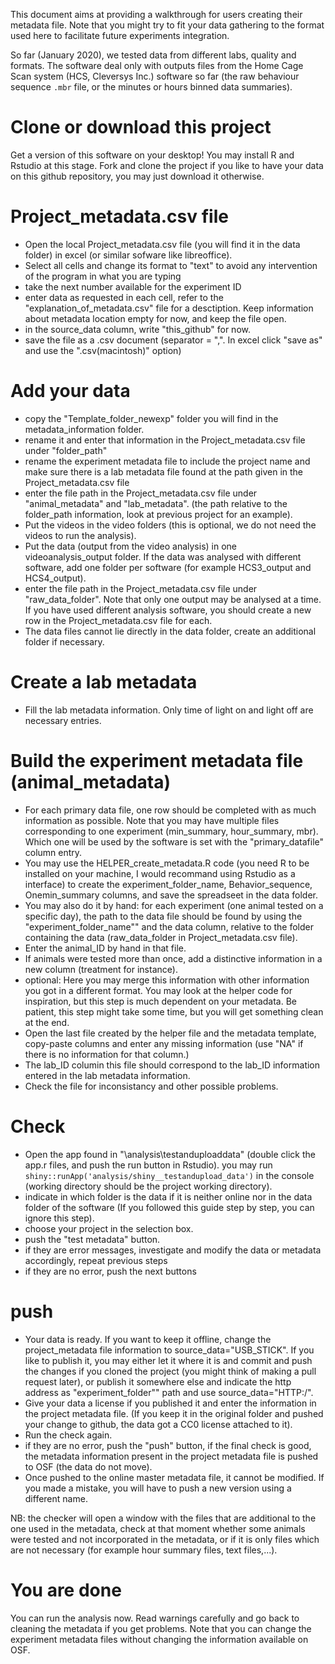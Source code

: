 This document aims at providing a walkthrough for users creating their metadata file. Note that you might try to fit your data gathering to the format used here to facilitate future experiments integration.

So far (January 2020), we tested data from different labs, quality and formats.  The software deal only with outputs files from the Home Cage Scan system (HCS, Cleversys Inc.) software so far (the raw behaviour sequence `.mbr` file, or the minutes or hours binned data summaries). 

#  Clone or download this project

Get a version of this software on your desktop! You may install R and Rstudio at this stage. Fork and clone the project if you like to have your data on this github repository, you may just download it otherwise.

#  Project_metadata.csv file

- Open the local Project_metadata.csv file (you will find it in the data folder) in excel (or similar sofware like libreoffice).
- Select all cells and change its format to "text" to avoid any intervention of the program in what you are typing
- take the next number available for the experiment ID
- enter data as requested in each cell, refer to the "explanation_of_metadata.csv" file for a desctiption. Keep information about metadata location empty for now, and keep the file open.
- in the source_data column, write "this_github" for now.
- save the file as a .csv document (separator = ",". In excel click "save as" and use the ".csv(macintosh)" option)


# Add your data

- copy the "Template_folder_newexp" folder you will find in the metadata_information folder.
- rename it and enter that information in the Project_metadata.csv file under "folder_path"
- rename the experiment metadata file to include the project name and make sure there is a lab metadata file found at the path given in the Project_metadata.csv file
- enter the file path in the Project_metadata.csv file under "animal_metadata" and "lab_metadata". (the path relative to the folder_path information, look at previous project for an example).
- Put the videos in the video folders (this is optional, we do not need the videos to run the analysis).
- Put the data (output from the video analysis) in one videoanalysis_output folder. If the data was analysed with different software, add one folder per software (for example HCS3_output and HCS4_output).  
- enter the file path in the Project_metadata.csv file under "raw_data_folder". Note that only one output may be analysed at a time. If you have used different analysis software, you should create a new row in the Project_metadata.csv file for each.
- The data files cannot lie directly in the data folder, create an additional folder if necessary.


# Create a lab metadata

- Fill the lab metadata information. Only time of light on and light off are necessary entries.

# Build the experiment metadata file (animal_metadata)

- For each primary data file, one row should be completed with as much information as possible. Note that you may have multiple files corresponding to one experiment (min_summary, hour_summary, mbr). Which one will be used by the software is set with the "primary_datafile" column entry.
- You may use the HELPER_create_metadata.R code (you need R to be installed on your machine, I would recommand using Rstudio as a interface) to create the experiment_folder_name,	Behavior_sequence,	Onemin_summary columns, and save the spreadseet in the data folder.
- You may also do it by hand: for each experiment (one animal tested on a specific day), the path to the data file should be found by using the "experiment_folder_name"" and the data column, relative to the folder containing the data (raw_data_folder in Project_metadata.csv file).
- Enter the animal_ID by hand in that file.
- If animals were tested more than once, add a distinctive information in a new column (treatment for instance).
- optional: Here you may merge this information with other information you got in a different format. You may look at the helper code for inspiration, but this step is much dependent on your metadata. Be patient, this step might take some time, but you will get something clean at the end.
- Open the last file created by the helper file and the metadata template, copy-paste columns and enter any missing information (use "NA" if there is no information for that column.)
- The lab_ID columin this file should correspond to the lab_ID information entered in the lab metadata information. 
- Check the file for inconsistancy and other possible problems.


# Check

- Open the app found in "\analysis\testanduploaddata" (double click the app.r files, and push the run button in Rstudio). you may run `shiny::runApp('analysis/shiny__testandupload_data')` in the console (working directory should be the project working directory).
- indicate in which folder is the data if it is neither online nor in the data folder of the software (If you followed this guide step by step, you can ignore this step).
- choose your project in the selection box.
- push the "test metadata" button.
- if they are error messages, investigate and modify the data or metadata accordingly, repeat previous steps
- if they are no error, push the next buttons

# push

- Your data is ready. If you want to keep it offline, change the project_metadata file information to source_data="USB_STICK". If you like to publish it, you may either let it where it is and commit and push the changes if you cloned the project (you might think of making a pull request later), or publish it somewhere else and indicate the http address as "experiment_folder"" path and use source_data="HTTP:/".
- Give your data a license if you published it and enter the information in the project metadata file. (If you keep it in the original folder and pushed your change to github, the data got a CC0 license attached to it).
- Run the check again.
- if they are no error, push the "push" button, if the final check is good, the metadata information present in the project metadata file is pushed to OSF (the data do not move).
- Once pushed to the online master metadata file, it cannot be modified. If you made a mistake, you will have to push a new version using a different name.

NB: the checker will open a window with the files that are additional to the one used in the metadata, check at that moment whether some animals were tested and not incorporated in the metadata, or if it is only files which are not necessary (for example hour summary files, text files,...).

# You are done

You can run the analysis now. Read warnings carefully and go back to cleaning the metadata if you get problems. Note that you can change the experiment metadata files without changing the information available on OSF.


